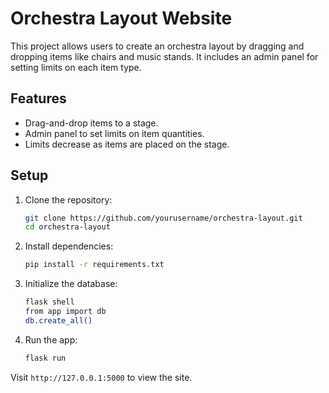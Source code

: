 # Orchestra Layout Website

This project allows users to create an orchestra layout by dragging and dropping items like chairs and music stands. It includes an admin panel for setting limits on each item type.

## Features

- Drag-and-drop items to a stage.
- Admin panel to set limits on item quantities.
- Limits decrease as items are placed on the stage.

## Setup

1. Clone the repository:
   ```bash
   git clone https://github.com/yourusername/orchestra-layout.git
   cd orchestra-layout
   ```

2. Install dependencies:
   ```bash
   pip install -r requirements.txt
   ```

3. Initialize the database:
   ```bash
   flask shell
   from app import db
   db.create_all()
   ```

4. Run the app:
   ```bash
   flask run
   ```

Visit `http://127.0.0.1:5000` to view the site.
